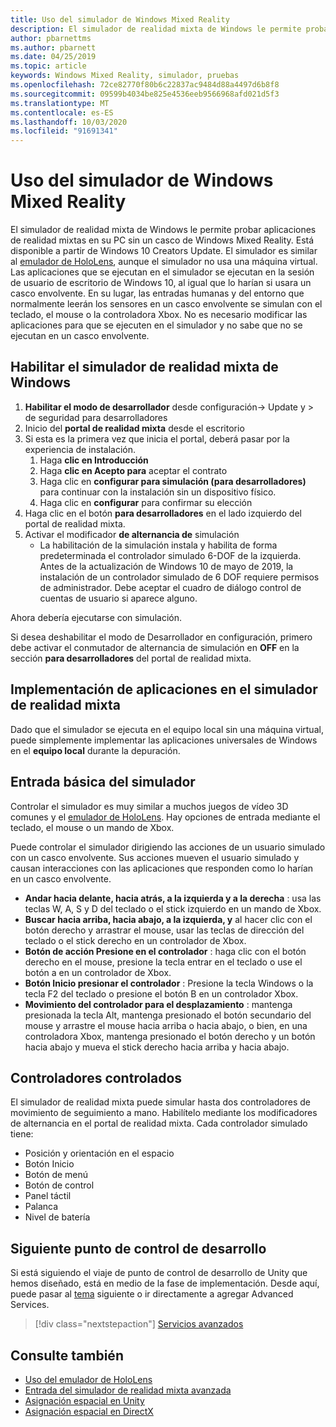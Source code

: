 ```yaml
---
title: Uso del simulador de Windows Mixed Reality
description: El simulador de realidad mixta de Windows le permite probar aplicaciones de realidad mixtas en su PC sin un casco de Windows Mixed Reality.
author: pbarnettms
ms.author: pbarnett
ms.date: 04/25/2019
ms.topic: article
keywords: Windows Mixed Reality, simulador, pruebas
ms.openlocfilehash: 72ce82770f80b6c22837ac9484d88a4497d6b8f8
ms.sourcegitcommit: 09599b4034be825e4536eeb9566968afd021d5f3
ms.translationtype: MT
ms.contentlocale: es-ES
ms.lasthandoff: 10/03/2020
ms.locfileid: "91691341"
---
```

# <a name="using-the-windows-mixed-reality-simulator"></a>Uso del simulador de Windows Mixed Reality

El simulador de realidad mixta de Windows le permite probar aplicaciones de realidad mixtas en su PC sin un casco de Windows Mixed Reality. Está disponible a partir de Windows 10 Creators Update. El simulador es similar al [emulador de HoloLens](using-the-hololens-emulator.md), aunque el simulador no usa una máquina virtual. Las aplicaciones que se ejecutan en el simulador se ejecutan en la sesión de usuario de escritorio de Windows 10, al igual que lo harían si usara un casco envolvente. En su lugar, las entradas humanas y del entorno que normalmente leerán los sensores en un casco envolvente se simulan con el teclado, el mouse o la controladora Xbox. No es necesario modificar las aplicaciones para que se ejecuten en el simulador y no sabe que no se ejecutan en un casco envolvente.

## <a name="enabling-the-windows-mixed-reality-simulator"></a>Habilitar el simulador de realidad mixta de Windows

1. **Habilitar el modo de desarrollador** desde configuración-> Update y > de seguridad para desarrolladores
2. Inicio del **portal de realidad mixta** desde el escritorio
3. Si esta es la primera vez que inicia el portal, deberá pasar por la experiencia de instalación.
   1. Haga **clic en Introducción**
   2. Haga **clic en Acepto para** aceptar el contrato
   3. Haga clic en **configurar para simulación (para desarrolladores)** para continuar con la instalación sin un dispositivo físico.
   4. Haga clic en **configurar** para confirmar su elección
4. Haga clic en el botón **para desarrolladores** en el lado izquierdo del portal de realidad mixta.
5. Activar el modificador **de alternancia de** simulación
   * La habilitación de la simulación instala y habilita de forma predeterminada el controlador simulado 6-DOF de la izquierda.  Antes de la actualización de Windows 10 de mayo de 2019, la instalación de un controlador simulado de 6 DOF requiere permisos de administrador.  Debe aceptar el cuadro de diálogo control de cuentas de usuario si aparece alguno.

Ahora debería ejecutarse con simulación.

Si desea deshabilitar el modo de Desarrollador en configuración, primero debe activar el conmutador de alternancia de simulación en **OFF** en la sección **para desarrolladores** del portal de realidad mixta.

## <a name="deploying-apps-to-the-mixed-reality-simulator"></a>Implementación de aplicaciones en el simulador de realidad mixta

Dado que el simulador se ejecuta en el equipo local sin una máquina virtual, puede simplemente implementar las aplicaciones universales de Windows en el **equipo local** durante la depuración.

## <a name="basic-simulator-input"></a>Entrada básica del simulador

Controlar el simulador es muy similar a muchos juegos de vídeo 3D comunes y el [emulador de HoloLens](using-the-hololens-emulator.md). Hay opciones de entrada mediante el teclado, el mouse o un mando de Xbox.

Puede controlar el simulador dirigiendo las acciones de un usuario simulado con un casco envolvente. Sus acciones mueven el usuario simulado y causan interacciones con las aplicaciones que responden como lo harían en un casco envolvente.
* **Andar hacia delante, hacia atrás, a la izquierda y a la derecha** : usa las teclas W, A, S y D del teclado o el stick izquierdo en un mando de Xbox.
* **Buscar hacia arriba, hacia abajo, a la izquierda, y** al hacer clic con el botón derecho y arrastrar el mouse, usar las teclas de dirección del teclado o el stick derecho en un controlador de Xbox.
* **Botón de acción Presione en el controlador** : haga clic con el botón derecho en el mouse, presione la tecla entrar en el teclado o use el botón a en un controlador de Xbox.
* **Botón Inicio presionar el controlador** : Presione la tecla Windows o la tecla F2 del teclado o presione el botón B en un controlador Xbox.
* **Movimiento del controlador para el desplazamiento** : mantenga presionada la tecla Alt, mantenga presionado el botón secundario del mouse y arrastre el mouse hacia arriba o hacia abajo, o bien, en una controladora Xbox, mantenga presionado el botón derecho y un botón hacia abajo y mueva el stick derecho hacia arriba y hacia abajo.

## <a name="tracked-controllers"></a>Controladores controlados

El simulador de realidad mixta puede simular hasta dos controladores de movimiento de seguimiento a mano. Habilítelo mediante los modificadores de alternancia en el portal de realidad mixta. Cada controlador simulado tiene:
* Posición y orientación en el espacio
* Botón Inicio
* Botón de menú
* Botón de control
* Panel táctil
* Palanca
* Nivel de batería

## <a name="next-development-checkpoint"></a>Siguiente punto de control de desarrollo

Si está siguiendo el viaje de punto de control de desarrollo de Unity que hemos diseñado, está en medio de la fase de implementación. Desde aquí, puede pasar al [tema](../../develop/unity/unity-development-overview.md#4-deploying-to-a-device-or-emulator) siguiente o ir directamente a agregar Advanced Services.

> [!div class="nextstepaction"]
> [Servicios avanzados](../../develop/unity/unity-development-overview.md#5-adding-services)


## <a name="see-also"></a>Consulte también
* [Uso del emulador de HoloLens](using-the-hololens-emulator.md)
* [Entrada del simulador de realidad mixta avanzada](advanced-hololens-emulator-and-mixed-reality-simulator-input.md)
* [Asignación espacial en Unity](../../develop/unity/spatial-mapping-in-unity.md)
* [Asignación espacial en DirectX](../../develop/native/spatial-mapping-in-directx.md)
